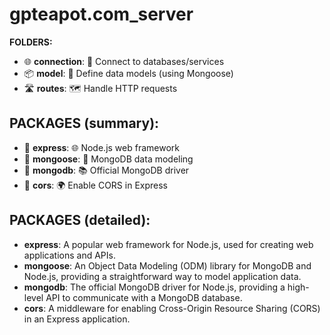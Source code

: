 # gpteapot.com_server

**FOLDERS:**

- 🌐 **connection**: 🔗 Connect to databases/services
- 📦 **model**: 📝 Define data models (using Mongoose)
- 🛣️ **routes**: 🗺️ Handle HTTP requests

## PACKAGES (summary):

- 🚀 **express**: 🌐 Node.js web framework
- 🐹 **mongoose**: 🧩 MongoDB data modeling
- 🍃 **mongodb**: 📚 Official MongoDB driver
- 🔀 **cors**: 🌍 Enable CORS in Express

## PACKAGES (detailed):

- **express**: A popular web framework for Node.js, used for creating web applications and APIs.
- **mongoose**: An Object Data Modeling (ODM) library for MongoDB and Node.js, providing a straightforward way to model application data.
- **mongodb**: The official MongoDB driver for Node.js, providing a high-level API to communicate with a MongoDB database.
- **cors**: A middleware for enabling Cross-Origin Resource Sharing (CORS) in an Express application.
